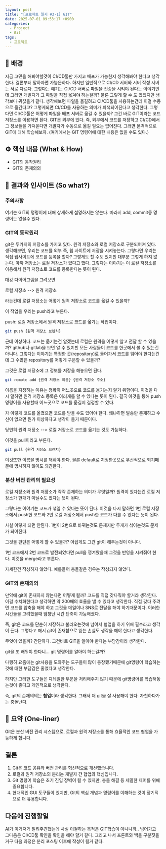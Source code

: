 ```yaml
---
layout: post
title: "[프로젝트 일지 #3-1] GIT"
date: 2025-07-01 09:53:17 +0900
categories: 
  - Project
  - Git
tags:
  - 프로젝트
---
```


## 🎯 배경
지금 고민을 해봐야할것이 CI/CD툴만 가지고 배포가 가능한지 생각해봐야 한다고 생각한다. 결론부터 말하자면 가능은하다. 하지만 일반적으로 CI/CD 서버와 서버 작성 서버는 서로 다르다. 그렇다는 얘기는 CI/CD 서버로 파일을 전송을 시켜야 된다는 이야기인데 그러면 개발자가 그 파일을 직접 옮겨야 하는걸까? 물론 그렇게 할 수 도 있곘지만 생각보다 귀찮을거 같다. 생각해보면 파일을 옮길려고 CI/CD툴을 사용하는건데 이걸 수동으로 옮긴다고? 그렇게되면 CI/CD를 사용하는 의미가 퇴색되어진다고 생각한다. 그렇다면 CI/CD툴은 어떻게 파일을 배포 서버로 옮길 수 있을까?
그건 바로 GIT이라는 코드저장소를 이용하면 된다. GIT은 외부에 있다. 즉, 외부에서 코드를 저장하고 CI/CD에서 그 정보들을 가져온다면 개발자가 수동으로 옮길 필요는 없어진다. 그러면 본격적으로 GIT에 대해 학습해보자. (여기에서는 GIT 명령어에 대한 내용은 없을 수도 있다.) 

## ⚙️ 핵심 내용 (What & How)
- GIT의 동작원리
- GIT의 존재의의

## 🔑 결과와 인사이트 (So what?)

### 주의사항
여기는 GIT의 명령어에 대해 상세하게 설명하지는 않는다. 따라서 add, commit등 명령어는 없을수 있다.

### GIT의 동작원리
git은 두가지의 저장소를 가지고 있다. 원격 저장소와 로컬 저장소로 구분되어져 있다.
생각해보면, 우리는 코드를 외부 즉, 웹 사이트에 저장을 시켜놓는다. 
그렇다면 우리는 직접 웹사이트에 코드를 등록을 할까? 그렇게도 할 수도 있지만 대부분 그렇게 하지 않는다. 
아까 저장소는 로컬 저장소가 있다고 했다. 그렇다는 이야기는 이 로컬 저장소를 이용해서 원격 저장소로 코드를 등록한다는 뜻이 된다.

대강 다이어그램을 그려보면

로컬 저장소 --> 원격 저장소 

라는건데 로컬 저장소는 어떻게 원격 저장소로 코드를 옮길 수 있을까?

이 작업을 우리는 push라고 부른다. 

push: 로컬 저장소에서 원격 저장소로 코드를 옮기는 작업이다.

```bash
git push {원격 저장소 브렌치}
```

근데 이상하다. 코드는 옮기는건 알겠는데 로컬은 원격을 어떻게 알고 전달 할 수 있을까?
github나 gitlab을 보면 알 수 있지만 모든 사람들이 코드를 한곳에서 볼 수 있는건 아니다.
그렇다는 이야기는 특정한 곳(repository)로 들어가서 코드를 읽어야 한다는건데
그 수많은 repository를 어떻게 구분할 수 있을까?

그것은 로컬 저장소에 그 정보를 저장을 해놓으면 된다.

```bash
git remote add {원격 저장소 이름} {원격 저장소 주소}
```

이름을 지정하는 이유는 정확히 어느곳으로 코드를 옮기는지 알기 위함이다.
이것을 다시 말하면 원격 저장소 등록은 여러개를 할 수 있다는 뜻이 된다.
결국 이것을 통해 push 명령어를 사용할때 어느곳으로 코드를 옮길지 결정할 수 있다.

자 이렇게 코드를 옮겼으면 코드를 받을 수도 있어야 한다.
왜냐하면 발송만 존재하고 수신이 없으면 뭔가 이상하다고 생각이 들기 때문이다.

당연히 원격 저장소 --> 로컬 저장소로 코드를 옮기는 것도 가능하다.

이것을 pull이라고 부른다.

```bash
git pull {원격 저장소 브렌치}
```
이것또한 이름을 명시를 해줘야 한다.
물론 default로 지정한곳으로 우선적으로 되기때문에 명시하지 않아도 되긴한다.

### 분산 버전 관리의 필요성
로컬 저장소와 원격 저장소가 각각 존재하는 의미가 무엇일까?
원격이 있다는건 로컬 저장소가 한개가 아닐수도 있다는 뜻이 된다.

그렇다는 이야기는 코드가 섞일 수 있다는 뜻이 된다.
이것을 다시 말하면
1번 로컬 저장소에서 push한 코드와
2번 로컬 저장소에서 push한 코드가 다를 수 있다는 뜻이 된다.

사실 이렇게 되면 안된다.
1번이 2번으로 바뀌는것도 문제지만
두개가 섞이는것도 문제가 되어진다.

그것을 판단은 어떻게 할 수 있을까?
아쉽게도 그건 git이 해주는것이 아니다.

1번 코드에서 2번 코드로 발전되었다면 pull을 땡겨왔을때 그것을 반영을 시켜줘야 한다.
이것을 merge라고 부른다.

자세한건 작성하지 않았다.
예를들어 충돌같은 경우는 작성되지 않았다.

### GIT의 존재의의
만약에 git이 존재하지 않는다면 어떻게 될까?
코드를 직접 갖다줘야 할거라 생각한다. 이걸 수치화한다고 생각하면 약 200배의 효율을 낼 수 있다고 생각한다. 직접 갖다 주려면 코드를 압축을 해야 하고 그것을 메일이나 SNS로 전달을 해야 하기때문이다. 이러한 시간들을 고려했을때 엄청난 시간 단축이 가능해졌다.

즉, git은 코드를 단순히 저장하고 불러오는것에 넘어서
협업을 하기 위해 필수라고 생각이 든다. 
그렇다고 해서 git이 존재함으로 잃는 손실도 생각을 해야 한다고 생각한다.

무엇이 있을까?
간단하다. 그건바로 GIT을 알아야 한다는 부담감이라 생각한다.

git을 또 배워야 한다니...
git 명령어를 알아야 하는걸까?

다행히 요즘에는 git사용을 도와주는 도구들이 많이 등장했기때문에 git명령어 학습하는것에 대한 부담감은 줄었다고 생각한다.

하지만 그러한 도구들은 디테일한 부분을 처리해주지 않기 때문에
git명령어를 학습해놓는것이 좋다고 개인적으로 생각한다.

즉, git의 존재의의는 **협업**이라 생각한다.
그래서 더 git을 잘 사용해야 한다. 자칫하다가는 충돌난다.


## 📝 요약 (One-liner)
Git은 분산 버전 관리 시스템으로, 로컬과 원격 저장소를 통해 효율적인 코드 협업을 가능하게 합니다.

## 결론
1. Git은 코드 공유와 버전 관리를 혁신적으로 개선했습니다.
2. 로컬과 원격 저장소의 분리는 개발자 간 협업의 핵심입니다.
3. Git 명령어 학습은 초기 진입 장벽이 될 수 있지만, 충돌 해결 등 세밀한 제어를 위해 중요합니다.
4. 현대적인 GUI 도구들이 있지만, Git의 핵심 개념과 명령어를 이해하는 것이 장기적으로 더 유용합니다.



## 다음에 진행할일
AI가 이거저거 알려주긴했는데 사실 이걸하는 목적은 GIT학습이 아니니까.. 넘어가고
그다음은 CI/CD툴 확인을 확인을 해야 할거 같다.
그리고 나서 프론트와 백을 구분짓을거구 
다음 과정은 분리 포스팅 이후에 작성이 될거 같다.